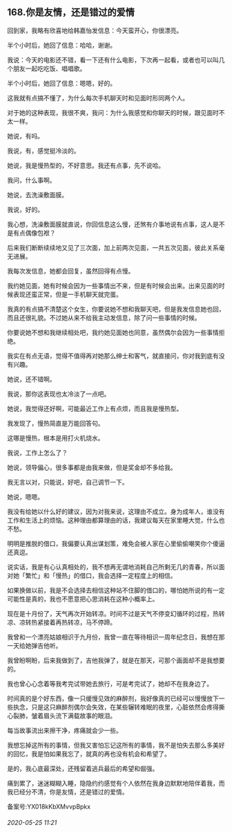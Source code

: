 ## 168.你是友情，还是错过的爱情
回到家，我略有欣喜地给韩嘉怡发信息：今天蛮开心，你很漂亮。


半个小时后，她回了信息：哈哈，谢谢。


我说：今天的电影还不错，看一下还有什么电影，下次再一起看，或者也可以叫几个朋友一起吃吃饭、唱唱歌。


半个小时后，她回了信息：嗯嗯，好的。


这我就有点搞不懂了，为什么每次手机聊天时和见面时形同两个人。


对于她的这种表现，我很不爽，我问：为什么我感觉和你聊天的时候，跟见面时不太一样。


她说，有吗。


我说，有，感觉挺冷淡的。


她说，我是慢热型的，不好意思。我还有点事，先不说哈。


我问，什么事啊。


她说，去洗澡敷面膜。


我说，好的。


我心想，洗澡敷面膜就直说，你回信息这么慢，还煞有介事地说有点事，这人是不是有点偶像包袱？


后来我们断断续续地又见了三次面，加上前两次见面，一共五次见面，彼此关系毫无进展。


我每次发信息，她都会回复，虽然回得有点慢。


我约她见面，她有时候会因为一些事情出不来，但是有时候会出来。出来见面的时候表现还蛮正常，但是一手机聊天就完蛋。


我真的有点搞不清楚这个女生，你要说她不想和我聊天吧，但是我发信息她也回，而且还很礼貌。不过她从来不给我主动发信息，除了问一些事情的时候。


你要说她不想和我继续相处吧，我约她见面她也同意，虽然偶尔会因为一些事情拒绝。


我实在有点无语，觉得不值得再对她那么绅士和客气，就直接问，你对我到底有没有兴趣。


她说，还不错啊。


我说，那你这表现也太冷淡了一点吧。


她说，我觉得还好啊，可能最近工作上有点烦，而且我是慢热型。


我发现了，慢热简直是万能回答句。


这哪是慢热，根本是用打火机烧水。


我说，工作上怎么了？


她说，领导偏心，很多事都是由我来做，但是奖金却不多给我。


我无言以对，只能说，好吧，自己调节一下。


她说，嗯嗯。


我没有给她以什么好的建议，因为对我来说，这理由不成立。身为成年人，谁没有工作和生活上的烦恼。这种理由都算理由的话，我建议每天在家里睡大觉，什么也不愁。


明明是推脱的借口，我偏要认真出谋划策，难免会被人家在心里偷偷嘲笑你个傻逼还真逗。


说实话，我是有心认真相处的，我不想再无谓地消耗自己所剩无几的青春，所以面对她「繁忙」和「慢热」的借口，我会选择一定程度上的相信。


如果换做以前，我是不会选择去相信这种站不住脚的借口的，哪怕她所说的有一定可能性是真的，我也不愿意把心思消耗在这种小概率上。


现在是十月份了，天气再次开始转凉。时间不过是天气不停变幻循环的过程，热转凉、凉转热紧接着再热转凉，马不停蹄。


我曾和一个漂亮姑娘相识于九月份，我曾一直在等待相识一周年纪念日，我想在那一天给她弹吉他听。


我曾盼啊盼，后来我做到了，吉他我弹了，就是在那天，可那个画面却不是我想要的。


我也曾心心念着等我考完试带她去旅行，可是考完试了，她却不在我身边了。


时间真的是个好东西，像一只缓慢见效的麻醉剂，我好像真的已经可以慢慢放下一些执念，只是这只麻醉剂偶尔会失效，在某些辗转难眠的夜里，心脏依然会疼得撕心裂肺，皱着眉头流下满载故事的眼泪。


每当故事流出来擦干净，疼痛就会少一些。


我想忘掉这所有的事情，但我又害怕忘记这所有的事情，我不是怕失去那么多美好的回忆，我是怕如果我忘了，就真的再也没有机会和希望了。


是的，我心底最深处，还残留着逃兵最后的希望和倔强。


痛到累了，迷迷糊糊入睡，隐隐约约感觉有个人依然在我身边默默地陪伴着我，而我已经分不清，你是友情，还是错过的爱情。


  




  




备案号:YX018kKbXMvvpBpkx


###### 2020-05-25 11:21
